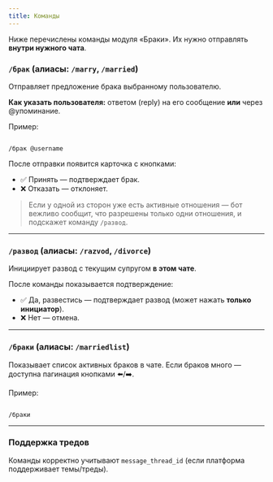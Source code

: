 ```yaml
---
title: Команды
---
```


Ниже перечислены команды модуля «Браки». Их нужно отправлять **внутри нужного чата**.

### `/брак` (алиасы: `/marry`, `/married`)
Отправляет предложение брака выбранному пользователю.

**Как указать пользователя:** ответом (reply) на его сообщение **или** через @упоминание.

Пример:
```

/брак @username

```
После отправки появится карточка с кнопками:
- ✅ Принять — подтверждает брак.
- ❌ Отказать — отклоняет.

> Если у одной из сторон уже есть активные отношения — бот вежливо сообщит, что разрешены только одни отношения, и подскажет команду `/развод`.

---

### `/развод` (алиасы: `/razvod`, `/divorce`)
Инициирует развод с текущим супругом **в этом чате**.

После команды показывается подтверждение:
- ✅ Да, развестись — подтверждает развод (может нажать **только инициатор**).
- ❌ Нет — отмена.

---

### `/браки` (алиасы: `/marriedlist`)
Показывает список активных браков в чате. Если браков много — доступна пагинация кнопками ⬅️/➡️.

Пример:
```

/браки

```

---

### Поддержка тредов
Команды корректно учитывают `message_thread_id` (если платформа поддерживает темы/треды).
```

